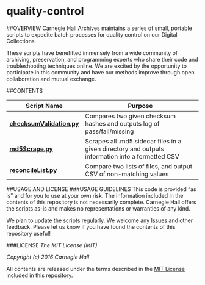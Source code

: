 # quality-control

##OVERVIEW
Carnegie Hall Archives maintains a series of small, portable scripts to expedite batch processes for quality control on our Digital Collections.

These scripts have benefitted immensely from a wide community of archiving, preservation, and programming experts who share their code and troubleshooting techniques online. We are excited by the opportunity to participate in this community and have our methods improve through open collaboration and mutual exchange.

##CONTENTS

| Script Name         | Purpose           |
| ------------- |-------------|
|**[checksumValidation.py](https://github.com/CarnegieHall/quality-control/blob/master/checksumValidation.py)**      | Compares two given checksum hashes and outputs log of pass/fail/missing |
|**[md5Scrape.py](https://github.com/CarnegieHall/quality-control/blob/master/md5Scrape.py)** | Scrapes all .md5 sidecar files in a given directory and outputs information into a formatted CSV |
| **[reconcileList.py](https://github.com/CarnegieHall/quality-control/blob/master/reconcileList.py)**     | Compare two lists of files, and output CSV of non-matching values |


##USAGE AND LICENSE
###USAGE GUIDELINES
This code is provided “as is” and for you to use at your own risk. The information included in the contents of this repository is not necessarily complete. Carnegie Hall offers the scripts as-is and makes no representations or warranties of any kind.

We plan to update the scripts regularly. We welcome any [Issues](https://github.com/CarnegieHall/quality-control/issues) and other feedback. Please let us know if you have found the contents of this repository useful!

###LICENSE
_The MIT License (MIT)_

_Copyright (c) 2016 Carnegie Hall_

All contents are released under the terms described in the [MIT License](https://github.com/CarnegieHall/quality-control/blob/master/LICENSE) included in this repository.
